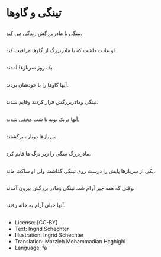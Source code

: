 # تینگی و گاوها

##
تینگی با مادربزرگش زندگی می کند.

##
او عادت داشت که با مادربزرگ از گاوها مراقبت کند .

##
یک روز سربازها آمدند.

##
آنها گاوها را با خودشان بردند.

##
تینگی ومادربزرگش فرار کردند وقایم شدند.

##
آنها دریک بوته تا شب مخفی شدند.

##
سربازها دوباره برگشتند.

##
مادربزرگ تینگی را زیر برگ ها قایم کرد.

##
یکی از سربازها پایش را درست روی تینگی گذاشت ولی او ساکت ماند.

##
وقتی که همه چیز آرام شد، تینگی ومادر بزرگش بیرون آمدند.

##
آنها خیلی آرام به خانه رفتند.

##
* License: [CC-BY]
* Text: Ingrid Schechter
* Illustration: Ingrid Schechter
* Translation: Marzieh Mohammadian Haghighi
* Language: fa
